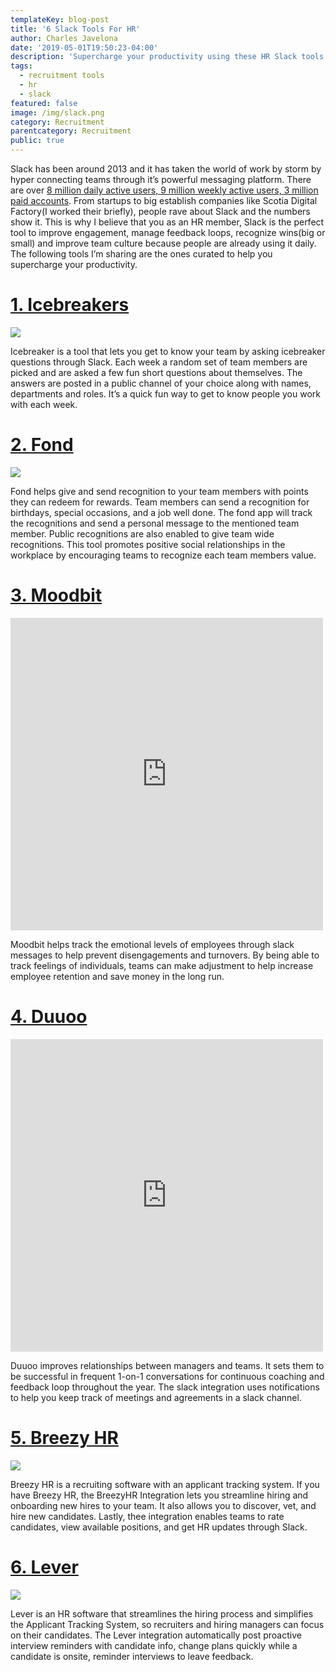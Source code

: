 ```yaml
---
templateKey: blog-post
title: '6 Slack Tools For HR'
author: Charles Javelona
date: '2019-05-01T19:50:23-04:00'
description: 'Supercharge your productivity using these HR Slack tools.'
tags:
  - recruitment tools
  - hr
  - slack
featured: false
image: /img/slack.png
category: Recruitment
parentcategory: Recruitment
public: true
---
```

Slack has been around 2013 and it has taken the world of work by storm by hyper connecting teams through it’s powerful messaging platform. There are over [8 million daily active users, 9 million weekly active users, 3 million paid accounts](https://expandedramblings.com/index.php/slack-statistics/). From startups to big establish companies like Scotia Digital Factory(I worked their briefly), people rave about Slack and the numbers show it. This is why I believe that you as an HR member, Slack is the perfect tool to improve engagement, manage feedback loops, recognize wins(big or small) and improve team culture because people are already using it daily. The following tools I’m sharing are the ones curated to help you supercharge your productivity.



# [1. Icebreakers](https://www.careerlark.com/icebreakers)

![](https://www.careerlark.com/hs-fs/hubfs/ib_cta.png)

Icebreaker is a tool that lets you get to know your team by asking icebreaker questions through Slack. Each week a random set of team members are picked and are asked a few fun short questions about themselves. The answers are posted in a public channel of your choice along with names, departments and roles. It’s a quick fun way to get to know people you work with each week. 



# [2. Fond](https://fond.co/public#/slack)

![](https://d1ikbwk92wlcol.cloudfront.net/assets/integrations/slack/4.png?26ef31f0a9fc27ff0361b9ac29deceb1)


Fond helps give and send recognition to your team members with points they can redeem for rewards.  Team members can send a recognition for birthdays, special occasions, and a job well done. The fond app will track the recognitions and send a personal message to the mentioned team member. Public recognitions are also enabled to give team wide recognitions. This tool promotes positive social relationships in the workplace by encouraging teams to recognize each team members value.



# [3. Moodbit](https://mymoodbit.com/)


<iframe width="500" height="500" src="https://www.youtube.com/embed/y3YVfjmE-hY" frameborder="0" allow="accelerometer; autoplay; encrypted-media; gyroscope; picture-in-picture" allowfullscreen></iframe>


Moodbit helps track the emotional levels of employees through slack messages to help prevent disengagements and turnovers. By being able to track feelings of individuals, teams can make adjustment to help increase employee retention and save money in the long run.



# [4. Duuoo](https://edge-community.slack.com/apps/A0Z4DE7E1-duuoo)

<iframe width="500" height="500" src="https://www.youtube.com/embed/I4Vm6SSgSAU" frameborder="0" allow="accelerometer; autoplay; encrypted-media; gyroscope; picture-in-picture" allowfullscreen></iframe>

Duuoo improves relationships between managers and teams. It sets them to be successful in frequent 1-on-1 conversations for continuous coaching and feedback loop throughout the year. The slack integration uses notifications to help you keep track of meetings and agreements in a slack channel.



# [5. Breezy HR](https://edge-community.slack.com/apps/A02RDBE2W-breezy)

![](https://files.readme.io/ecf9c17-Screen_Recording_2017-05-21_at_09.02_PM.gif)

Breezy HR is a recruiting software with an applicant tracking system. If you have Breezy HR, the BreezyHR Integration lets you streamline hiring and onboarding new hires to your team. It also allows you to discover, vet, and hire new candidates. Lastly, thee integration enables teams to rate candidates, view available positions, and get HR updates through Slack. 



# [6. Lever](https://help.lever.co/hc/en-us/articles/206344605-How-do-I-enable-an-integration-with-Slack-)

![](https://help.lever.co/hc/en-us/article_attachments/203267645/Slack_in_app-1.png)

Lever is an HR software that streamlines the hiring process and simplifies the Applicant Tracking System, so recruiters and hiring managers can focus on their candidates. The Lever integration automatically post proactive interview reminders with candidate info, change plans quickly while a candidate is onsite, reminder interviews to leave feedback.  
